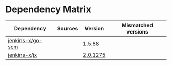 # Dependency Matrix

Dependency | Sources | Version | Mismatched versions
---------- | ------- | ------- | -------------------
[jenkins-x/go-scm](https://github.com/jenkins-x/go-scm) |  | [1.5.88]() | 
[jenkins-x/jx](https://github.com/jenkins-x/jx) |  | [2.0.1275](https://github.com/jenkins-x/jx/releases/tag/v2.0.1275) | 

